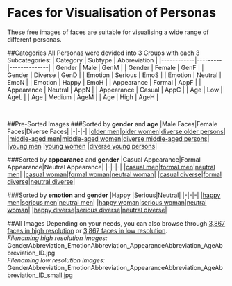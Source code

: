 
# Faces for Visualisation of Personas

These free images of faces are suitable for visualising a wide range of different personas.
<br/>

##Categories
All Personas were devided into 3 Groups with each 3 Subcategories: 
| Category   | Subtype | Abbreviation |
|------------|---------|--------------|
| Gender     | Male    | GenM         |
| Gender     | Female  | GenF         |
| Gender     | Diverse | GenD         |
| Emotion    | Serious | EmoS         |
| Emotion    | Neutral | EmoN         |
| Emotion    | Happy   | EmoH         |
| Appearance | Formal  | AppF         |
| Appearance | Neutral | AppN         |
| Appearance | Casual  | AppC         |
| Age        | Low     | AgeL         |
| Age        | Medium  | AgeM         |
| Age        | High    | AgeH         |

<br/>

##Pre-Sorted Images
###Sorted by <b>gender</b> and <b>age</b>
|Male Faces|Female Faces|Diverse Faces|
|-|-|-|
|[older men](https://github.com/human-centered-ai-lab/PERSONAS/tree/main/Resources/Faces/GenderMale/AgeHigh)|[older women](https://github.com/human-centered-ai-lab/PERSONAS/tree/main/Resources/Faces/GenderFemale/AgeHigh)|[diverse older persons](https://github.com/human-centered-ai-lab/PERSONAS/tree/main/Resources/Faces/GenderDiverse/AgeHigh)|
|[middle-aged men](https://github.com/human-centered-ai-lab/PERSONAS/tree/main/Resources/Faces/GenderMale/AgeMedium)|[middle-aged women](https://github.com/human-centered-ai-lab/PERSONAS/tree/main/Resources/Faces/GenderFemale/AgeMedium)|[diverse middle-aged persons](https://github.com/human-centered-ai-lab/PERSONAS/tree/main/Resources/Faces/GenderDiverse/AgeMedium)|
|[young men](https://github.com/human-centered-ai-lab/PERSONAS/tree/main/Resources/Faces/GenderMale/AgeLow)  |[young women](https://github.com/human-centered-ai-lab/PERSONAS/tree/main/Resources/Faces/GenderFemale/AgeLow)  |[diverse young persons](https://github.com/human-centered-ai-lab/PERSONAS/tree/main/Resources/Faces/GenderDiverse/AgeLow)|
<br/>

###Sorted by <b>appearance</b> and <b>gender</b>
|Casual Appearance|Formal Appearance|Neutral Appearance|
|-|-|-|
|[casual men](https://github.com/human-centered-ai-lab/PERSONAS/tree/main/Resources/Faces/AppearanceCasual/GenderMale/)|[formal men](https://github.com/human-centered-ai-lab/PERSONAS/tree/main/Resources/Faces/AppearanceFormal/GenderMale/)|[neutral men](https://github.com/human-centered-ai-lab/PERSONAS/tree/main/Resources/Faces/AppearanceNeutral/GenderMale/)|
|[casual woman](https://github.com/human-centered-ai-lab/PERSONAS/tree/main/Resources/Faces/AppearanceCasual/GenderFemale/)|[formal woman](https://github.com/human-centered-ai-lab/PERSONAS/tree/main/Resources/Faces/AppearanceFormal/GenderFemale/)|[neutral woman](https://github.com/human-centered-ai-lab/PERSONAS/tree/main/Resources/Faces/AppearanceNeutral/GenderFemale/)|
|[casual diverse](https://github.com/human-centered-ai-lab/PERSONAS/tree/main/Resources/Faces/AppearanceCasual/GenderDiverse/)|[formal diverse](https://github.com/human-centered-ai-lab/PERSONAS/tree/main/Resources/Faces/AppearanceFormal/GenderDiverse/)|[neutral diverse](https://github.com/human-centered-ai-lab/PERSONAS/tree/main/Resources/Faces/AppearanceNeutral/GenderDiverse/)|
<br/>

###Sorted by <b>emotion</b> and <b>gender</b>
|Happy |Serious|Neutral|
|-|-|-|
|[happy men](https://github.com/human-centered-ai-lab/PERSONAS/tree/main/Resources/Faces/EmotionHappy/GenderMale/)|[serious men](https://github.com/human-centered-ai-lab/PERSONAS/tree/main/Resources/Faces/EmotionSerious/GenderMale/)|[neutral men](https://github.com/human-centered-ai-lab/PERSONAS/tree/main/Resources/Faces/EmotionNeutral/GenderMale/)|
|[happy woman](https://github.com/human-centered-ai-lab/PERSONAS/tree/main/Resources/Faces/EmotionHappy/GenderFemale/)|[serious woman](https://github.com/human-centered-ai-lab/PERSONAS/tree/main/Resources/Faces/EmotionSerious/GenderFemale/)|[neutral woman](https://github.com/human-centered-ai-lab/PERSONAS/tree/main/Resources/Faces/EmotionNeutral/GenderFemale/)|
|[happy diverse](https://github.com/human-centered-ai-lab/PERSONAS/tree/main/Resources/Faces/EmotionHappy/GenderDiverse/)|[serious diverse](https://github.com/human-centered-ai-lab/PERSONAS/tree/main/Resources/Faces/EmotionSerious/GenderDiverse/)|[neutral diverse](https://github.com/human-centered-ai-lab/PERSONAS/tree/main/Resources/Faces/EmotionNeutral/GenderDiverse/)|
<br/>

##All Images
Depending on your needs, you can also browse through [3,867 faces in high resolution](https://github.com/human-centered-ai-lab/PERSONAS/tree/main/Resources/Faces/AllFacesHighRes)  or [3,867 faces in low resolution](https://github.com/human-centered-ai-lab/PERSONAS/tree/main/Resources/Faces/AllFacesLowRes).<br />
<i>Filenaming high resolution images:</i> GenderAbbreviation_EmotionAbbreviation_AppearanceAbbreviation_AgeAbbreviation_ID.jpg<br />
<i>Filenaming low resolution images:</i> GenderAbbreviation_EmotionAbbreviation_AppearanceAbbreviation_AgeAbbreviation_ID_small.jpg<br />


